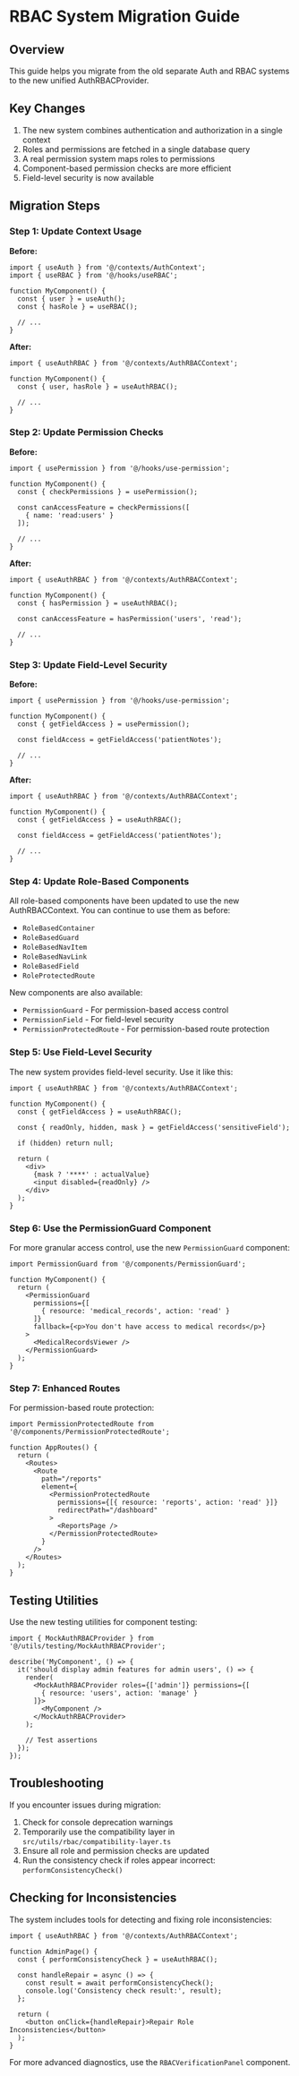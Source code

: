 
# RBAC System Migration Guide

## Overview

This guide helps you migrate from the old separate Auth and RBAC systems to the new unified AuthRBACProvider.

## Key Changes

1. The new system combines authentication and authorization in a single context
2. Roles and permissions are fetched in a single database query
3. A real permission system maps roles to permissions
4. Component-based permission checks are more efficient
5. Field-level security is now available

## Migration Steps

### Step 1: Update Context Usage

**Before:**
```tsx
import { useAuth } from '@/contexts/AuthContext';
import { useRBAC } from '@/hooks/useRBAC';

function MyComponent() {
  const { user } = useAuth();
  const { hasRole } = useRBAC();
  
  // ...
}
```

**After:**
```tsx
import { useAuthRBAC } from '@/contexts/AuthRBACContext';

function MyComponent() {
  const { user, hasRole } = useAuthRBAC();
  
  // ...
}
```

### Step 2: Update Permission Checks

**Before:**
```tsx
import { usePermission } from '@/hooks/use-permission';

function MyComponent() {
  const { checkPermissions } = usePermission();
  
  const canAccessFeature = checkPermissions([
    { name: 'read:users' }
  ]);
  
  // ...
}
```

**After:**
```tsx
import { useAuthRBAC } from '@/contexts/AuthRBACContext';

function MyComponent() {
  const { hasPermission } = useAuthRBAC();
  
  const canAccessFeature = hasPermission('users', 'read');
  
  // ...
}
```

### Step 3: Update Field-Level Security

**Before:**
```tsx
import { usePermission } from '@/hooks/use-permission';

function MyComponent() {
  const { getFieldAccess } = usePermission();
  
  const fieldAccess = getFieldAccess('patientNotes');
  
  // ...
}
```

**After:**
```tsx
import { useAuthRBAC } from '@/contexts/AuthRBACContext';

function MyComponent() {
  const { getFieldAccess } = useAuthRBAC();
  
  const fieldAccess = getFieldAccess('patientNotes');
  
  // ...
}
```

### Step 4: Update Role-Based Components

All role-based components have been updated to use the new AuthRBACContext. You can continue to use them as before:

- `RoleBasedContainer`
- `RoleBasedGuard`
- `RoleBasedNavItem`
- `RoleBasedNavLink`
- `RoleBasedField`
- `RoleProtectedRoute`

New components are also available:

- `PermissionGuard` - For permission-based access control
- `PermissionField` - For field-level security
- `PermissionProtectedRoute` - For permission-based route protection

### Step 5: Use Field-Level Security

The new system provides field-level security. Use it like this:

```tsx
import { useAuthRBAC } from '@/contexts/AuthRBACContext';

function MyComponent() {
  const { getFieldAccess } = useAuthRBAC();
  
  const { readOnly, hidden, mask } = getFieldAccess('sensitiveField');
  
  if (hidden) return null;
  
  return (
    <div>
      {mask ? '****' : actualValue}
      <input disabled={readOnly} />
    </div>
  );
}
```

### Step 6: Use the PermissionGuard Component

For more granular access control, use the new `PermissionGuard` component:

```tsx
import PermissionGuard from '@/components/PermissionGuard';

function MyComponent() {
  return (
    <PermissionGuard
      permissions={[
        { resource: 'medical_records', action: 'read' }
      ]}
      fallback={<p>You don't have access to medical records</p>}
    >
      <MedicalRecordsViewer />
    </PermissionGuard>
  );
}
```

### Step 7: Enhanced Routes

For permission-based route protection:

```tsx
import PermissionProtectedRoute from '@/components/PermissionProtectedRoute';

function AppRoutes() {
  return (
    <Routes>
      <Route
        path="/reports"
        element={
          <PermissionProtectedRoute
            permissions={[{ resource: 'reports', action: 'read' }]}
            redirectPath="/dashboard"
          >
            <ReportsPage />
          </PermissionProtectedRoute>
        }
      />
    </Routes>
  );
}
```

## Testing Utilities

Use the new testing utilities for component testing:

```tsx
import { MockAuthRBACProvider } from '@/utils/testing/MockAuthRBACProvider';

describe('MyComponent', () => {
  it('should display admin features for admin users', () => {
    render(
      <MockAuthRBACProvider roles={['admin']} permissions={[
        { resource: 'users', action: 'manage' }
      ]}>
        <MyComponent />
      </MockAuthRBACProvider>
    );
    
    // Test assertions
  });
});
```

## Troubleshooting

If you encounter issues during migration:

1. Check for console deprecation warnings
2. Temporarily use the compatibility layer in `src/utils/rbac/compatibility-layer.ts`
3. Ensure all role and permission checks are updated
4. Run the consistency check if roles appear incorrect: `performConsistencyCheck()`

## Checking for Inconsistencies

The system includes tools for detecting and fixing role inconsistencies:

```tsx
import { useAuthRBAC } from '@/contexts/AuthRBACContext';

function AdminPage() {
  const { performConsistencyCheck } = useAuthRBAC();
  
  const handleRepair = async () => {
    const result = await performConsistencyCheck();
    console.log('Consistency check result:', result);
  };
  
  return (
    <button onClick={handleRepair}>Repair Role Inconsistencies</button>
  );
}
```

For more advanced diagnostics, use the `RBACVerificationPanel` component.
